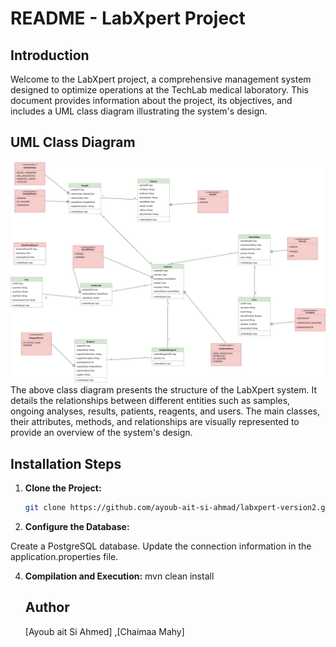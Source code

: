 # README - LabXpert Project

## Introduction

Welcome to the LabXpert project, a comprehensive management system designed to optimize operations at the TechLab medical laboratory. This document provides information about the project, its objectives, and includes a UML class diagram illustrating the system's design.

## UML Class Diagram
![LabXpert Diagram](DClass2.jpg)
The above class diagram presents the structure of the LabXpert system. It details the relationships between different entities such as samples, ongoing analyses, results, patients, reagents, and users. The main classes, their attributes, methods, and relationships are visually represented to provide an overview of the system's design.



## Installation Steps

1. **Clone the Project:**
   ```bash
   git clone https://github.com/ayoub-ait-si-ahmad/labxpert-version2.git

2. **Configure the Database:**
   
  Create a PostgreSQL database.
  Update the connection information in the application.properties file.

4. **Compilation and Execution:**
   mvn clean install

   ## Author

   [Ayoub ait Si Ahmed] ,[Chaimaa Mahy]
